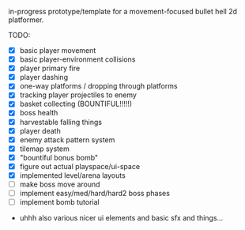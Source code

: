 in-progress prototype/template for a movement-focused bullet hell 2d platformer.

TODO:
- [x] basic player movement
- [x] basic player-environment collisions
- [x] player primary fire
- [x] player dashing
- [x] one-way platforms / dropping through platforms
- [x] tracking player projectiles to enemy
- [x] basket collecting (BOUNTIFUL!!!!!)
- [x] boss health
- [x] harvestable falling things
- [x] player death
- [x] enemy attack pattern system
- [x] tilemap system
- [x] "bountiful bonus bomb"
- [x] figure out actual playspace/ui-space
- [x] implemented level/arena layouts
- [ ] make boss move around
- [ ] implement easy/med/hard/hard2 boss phases
- [ ] implement bomb tutorial
- uhhh also various nicer ui elements and basic sfx and things...
